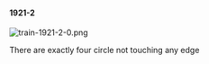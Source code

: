 #### 1921-2
![train-1921-2-0.png](https://github.com/lil-lab/nlvr/raw/master/nlvr/train/images/67/train-1921-2-0.png "train-1921-2-0.png")

There are exactly four circle not touching any edge